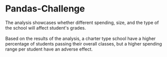 # Pandas-Challenge

The analysis showcases whether different spending, size, and the type of the school will affect student's grades. <br>
<br>
Based on the results of the analysis, a charter type school have a higher percentage of students passing their overall classes, but a higher spending range per student have an adverse effect.
